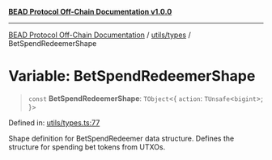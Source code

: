 [**BEAD Protocol Off-Chain Documentation v1.0.0**](../../../README.md)

***

[BEAD Protocol Off-Chain Documentation](../../../modules.md) / [utils/types](../README.md) / BetSpendRedeemerShape

# Variable: BetSpendRedeemerShape

> `const` **BetSpendRedeemerShape**: `TObject`\<\{ `action`: `TUnsafe`\<`bigint`\>; \}\>

Defined in: [utils/types.ts:77](https://github.com/cmorgado/Bead-Cardano/blob/24017eb600ede1b71f111ffff6b54d88eb612b06/Aiken/bead/off-chain/utils/types.ts#L77)

Shape definition for BetSpendRedeemer data structure.
Defines the structure for spending bet tokens from UTXOs.
